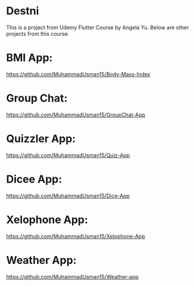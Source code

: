 # Destni

This is a project from Udemy Flutter Course by Angela Yu.
Below are other projects from this course.

# BMI App: 
https://github.com/MuhammadUsman15/Body-Mass-Index

# Group Chat: 

https://github.com/MuhammadUsman15/GroupChat-App

# Quizzler App: 

https://github.com/MuhammadUsman15/Quiz-App

# Dicee App: 

https://github.com/MuhammadUsman15/Dice-App

# Xelophone App: 

https://github.com/MuhammadUsman15/Xelophone-App

# Weather App: 

https://github.com/MuhammadUsman15/Weather-app



